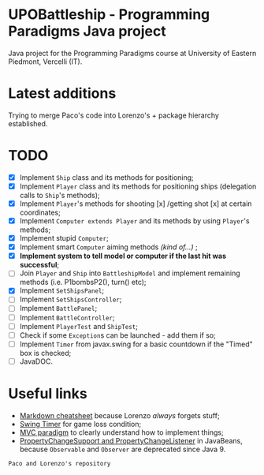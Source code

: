 # UPOBattleship - Programming Paradigms Java project
Java project for the Programming Paradigms course at University of Eastern Piedmont, Vercelli (IT).

# Latest additions
Trying to merge Paco's code into Lorenzo's + package hierarchy established.

# TODO
 - [x] Implement `Ship` class and its methods for positioning;
 - [x] Implement `Player` class and its methods for positioning ships (delegation calls to `Ship`'s methods);
 - [x] Implement `Player`'s methods for shooting [x] /getting shot [x] at certain coordinates;
 - [x] Implement `Computer extends Player` and its methods by using `Player`'s methods;
 - [x] Implement stupid `Computer`;
 - [x] Implement smart `Computer` aiming methods  _(kind of...)_ ;
 - [x] **Implement system to tell model or computer if the last hit was successful**;
 - [ ] Join `Player` and `Ship` into `BattleshipModel` and implement remaining methods (i.e. P1bombsP2(), turn() etc);
 - [x] Implement `SetShipsPanel`;
 - [ ] Implement `SetShipsController`;
 - [ ] Implement `BattlePanel`;
 - [ ] Implement `BattleController`;
 - [ ] Implement `PlayerTest` and `ShipTest`;
 - [ ] Check if some `Exception`s can be launched - add them if so;
 - [ ] Implement `Timer` from javax.swing for a basic countdown if the "Timed" box is checked;
 - [ ] JavaDOC.

# Useful links
 - [Markdown cheatsheet](https://www.markdownguide.org/cheat-sheet/) because Lorenzo  _always_  forgets stuff;
 - [Swing Timer](https://docs.oracle.com/javase/tutorial/uiswing/misc/timer.html) for game loss condition;
 - [MVC paradigm](https://www.oracle.com/technical-resources/articles/javase/application-design-with-mvc.html) to clearly understand how to implement things;
 - [PropertyChangeSupport and PropertyChangeListener](https://docs.oracle.com/javase/tutorial/javabeans/writing/properties.html#bound) in JavaBeans, because `Observable` and `Observer` are deprecated since Java 9.
 
`Paco and Lorenzo's repository`